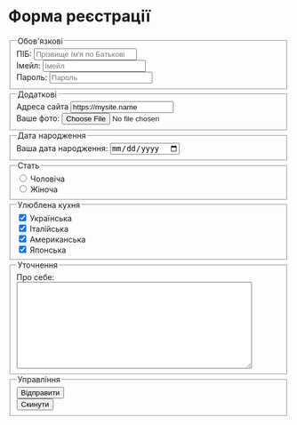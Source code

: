<!DOCTYPE html>
<html lang="en">

<head>
    <meta charset="UTF-8">
    <meta http-equiv="X-UA-Compatible" content="IE=edge">
    <meta name="viewport" content="width=device-width, initial-scale=1.0">
    <title>Document</title>
    <link rel="stylesheet" href="assets/style.css">
</head>

<body>
    <div class="container">
        <h1 class="container__title">Форма реєстрації</h1>
        <form class="registration-form" action="register.php" method="get">
            <fieldset class="registration-form__list">
                <legend>Обов'язкові</legend>
                <div class="registration-form__list__item">
                    <label for="login">ПІБ:</label>
                    <input class="registration-form__list__item__element" id="login" name="login" type="text" required
                        placeholder="Прізвище Ім'я по Батькові" minlength="6" maxlength="50">
                </div>
                <div class="registration-form__list__item">
                    <label for="email">Імейл:</label>
                    <input class="registration-form__list__item__element" id="email" name="email" placeholder="Імейл"
                        type="email">
                </div>
                <div class="registration-form__list__item">
                    <label for="password">Пароль:</label>
                    <input class="registration-form__list__item__element" id="password" name="password" minlength="7"
                        maxlength="15" placeholder="Пароль" type="password">
                </div>
            </fieldset>
            <fieldset class="registration-form__list">
                <legend>Додаткові</legend>
                <div class="registration-form__list__item">
                    <label for="url">Адреса сайта</label>
                    <input class="registration-form__list__item__element" id="url" name="url"
                        value="https://mysite.name">
                </div>
                <div class="registration-form__list__item">
                    <label for="file">Ваше фото:</label>
                    <input class="registration-form__list__item__element" id="file" name="file" type="file">
                </div>
            </fieldset>
            <fieldset class="registration-form__list">
                <legend>Дата народження</legend>
                <div class="registration-form__list__item">
                    <label for="date">Ваша дата народження:</label>
                    <input class="registration-form__list__item__element" id="date" name="date" type="date">
                </div>
            </fieldset>
            <fieldset class="registration-form__list">
                <legend>Стать</legend>
                <div class="registration-form__list__item">
                    <input class="registration-form__list__item--choice" id="man" type="radio" name="gender"
                        value="man">
                    <label for="man">Чоловіча</label>
                </div>
                <div class="registration-form__list__item">
                    <input class="registration-form__list__item--choice" id="woman" type="radio" name="gender"
                        value="woman">
                    <label for="woman">Жіноча</label>
                </div>
            </fieldset>
            <fieldset class="registration-form__list">
                <legend>Улюблена кухня</legend>
                <div class="registration-form__list__item">
                    <input class="registration-form__list__item--choice" id="ua" checked name="kitchen"
                        value="ukrainian" type="checkbox">
                    <label for="ua">Українська</label>
                </div>
                <div class="registration-form__list__item">
                    <input class="registration-form__list__item--choice" id="ital" checked name="kitchen"
                        value="italian" type="checkbox">
                    <label for="ital">Італійська</label>
                </div>
                <div class="registration-form__list__item">
                    <input class="registration-form__list__item--choice" id="usa" checked name="kitchen" value="amerian"
                        type="checkbox">
                    <label for="usa">Американська</label>
                </div>
                <div class="registration-form__list__item">
                    <input class="registration-form__list__item--choice" id="jap" checked name="kitchen"
                        value="japanese" type="checkbox">
                    <label for="jap">Японська</label>
                </div>
            </fieldset>
            <fieldset class="registration-form__list">
                <legend>Уточнення</legend>
                <div class="registration-form__list__item">
                    <label for="txt">Про себе:</label>
                    <textarea class="registration-form__list__item__element" id="txt" name="txt" rows="10"
                        cols="50"></textarea>
                </div>
            </fieldset>
            <fieldset class="registration-form__list">
                <legend>Управління</legend>
                <div class="registration-form__list__item">
                    <input class="registration-form__list__item__element" type="submit" value="Відправити">
                </div>
                <div class="registration-form__list__item">
                    <input class="registration-form__list__item__element" type="reset" value="Скинути">
                </div>
            </fieldset>
        </form>
    </div>
</body>

</html>
